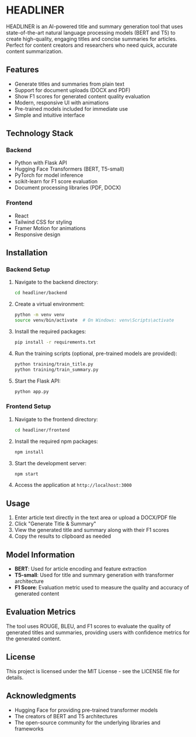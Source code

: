 # HEADLINER

HEADLINER is an AI-powered title and summary generation tool that uses state-of-the-art natural language processing models (BERT and T5) to create high-quality, engaging titles and concise summaries for articles. Perfect for content creators and researchers who need quick, accurate content summarization.

## Features

- Generate titles and summaries from plain text
- Support for document uploads (DOCX and PDF)
- Show F1 scores for generated content quality evaluation
- Modern, responsive UI with animations
- Pre-trained models included for immediate use
- Simple and intuitive interface

## Technology Stack

### Backend
- Python with Flask API
- Hugging Face Transformers (BERT, T5-small)
- PyTorch for model inference
- scikit-learn for F1 score evaluation
- Document processing libraries (PDF, DOCX)

### Frontend
- React
- Tailwind CSS for styling
- Framer Motion for animations
- Responsive design

## Installation

### Backend Setup

1. Navigate to the backend directory:
   ```bash
   cd headliner/backend
   ```

2. Create a virtual environment:
   ```bash
   python -m venv venv
   source venv/bin/activate  # On Windows: venv\Scripts\activate
   ```

3. Install the required packages:
   ```bash
   pip install -r requirements.txt
   ```

4. Run the training scripts (optional, pre-trained models are provided):
   ```bash
   python training/train_title.py
   python training/train_summary.py
   ```

5. Start the Flask API:
   ```bash
   python app.py
   ```

### Frontend Setup

1. Navigate to the frontend directory:
   ```bash
   cd headliner/frontend
   ```

2. Install the required npm packages:
   ```bash
   npm install
   ```

3. Start the development server:
   ```bash
   npm start
   ```

4. Access the application at `http://localhost:3000`

## Usage

1. Enter article text directly in the text area or upload a DOCX/PDF file
2. Click "Generate Title & Summary"
3. View the generated title and summary along with their F1 scores
4. Copy the results to clipboard as needed

## Model Information

- **BERT**: Used for article encoding and feature extraction
- **T5-small**: Used for title and summary generation with transformer architecture
- **F1 Score**: Evaluation metric used to measure the quality and accuracy of generated content

## Evaluation Metrics

The tool uses ROUGE, BLEU, and F1 scores to evaluate the quality of generated titles and summaries, providing users with confidence metrics for the generated content.

## License

This project is licensed under the MIT License - see the LICENSE file for details.

## Acknowledgments

- Hugging Face for providing pre-trained transformer models
- The creators of BERT and T5 architectures
- The open-source community for the underlying libraries and frameworks
